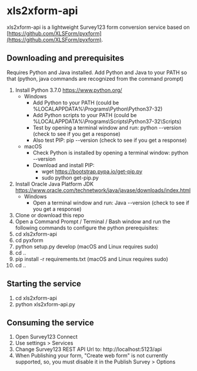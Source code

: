 # xls2xform-api

xls2xform-api is a lightweight Survey123 form conversion service based on [https://github.com/XLSForm/pyxform](https://github.com/XLSForm/pyxform).

## Downloading and prerequisites

Requires Python and Java installed.
Add Python and Java to your PATH so that (python, java commands are recognized from the command prompt)

1. Install Python 3.7.0 https://www.python.org/
   - Windows
     - Add Python to your PATH (could be %LOCALAPPDATA%\Programs\Python\Python37-32)
     - Add Python scripts to your PATH (could be %LOCALAPPDATA%\Programs\Scripts\Python37-32\Scripts)
     - Test by opening a terminal window and run: python --version (check to see if you get a response)
     - Also test PIP: pip --version (check to see if you get a response)
   - macOS
     - Check Python is installed by opening a terminal window: python --version
     - Download and install PIP:
       - wget https://bootstrap.pypa.io/get-pip.py
       - sudo python get-pip.py
2. Install Oracle Java Platform JDK https://www.oracle.com/technetwork/java/javase/downloads/index.html
   - Windows
     - Open a terminal window and run: Java --version (check to see if you get a response)
3. Clone or download this repo
4. Open a Command Prompt / Terminal / Bash window and run the following commands to configure the python prerequisites:
5. cd xls2xform-api
6. cd pyxform
7. python setup.py develop (macOS and Linux requires sudo)
8. cd ..
9. pip install -r requirements.txt (macOS and Linux requires sudo)
10. cd ..

## Starting the service

1. cd xls2xform-api
2. python xls2xform-api.py

## Consuming the service

1. Open Survey123 Connect
2. Use settings > Services
3. Change Survey123 REST API Url to: http://localhost:5123/api
4. When Publishing your form, "Create web form" is not currently supported, so, you must disable it in the Publish Survey > Options

